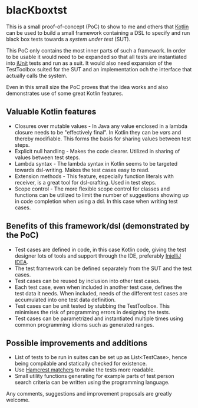 # blacKboxtst
This is a small proof-of-concept (PoC) to show to me and others that [Kotlin](https://kotlinlang.org/) can be used to build a small framework containing a DSL to specify and run black box tests towards a *system under test* (SUT).

This PoC only contains the most inner parts of such a framework. In order to be usable it would need to be expanded so that all tests are instantiated into [jUnit](http://junit.org/junit4/) tests and run as a suit. It would also need expansion of the TestToolbox suited for the SUT and an implementation och the interface that actually calls the system.

Even in this small size the PoC proves that the idea works and also demonstrates use of some great Kotlin features.

## Valuable Kotlin features
* Closures over mutable values - In Java any value enclosed in a lambda closure needs to be "effectively final". In Kotlin they can be *var*s and thereby modifiable. This forms the basis for sharing values between test steps.
* Explicit null handling - Makes the code clearer. Utilized in sharing of values between test steps.
* Lambda syntax - The lambda syntax in Kotlin seems to be targeted towards dsl-writing. Makes the test cases easy to read.
* Extension methods - This feature, especially function literals with receiver, is a great tool for dsl-crafting. Used in test steps.
* Scope control - The more flexible scope control for classes and functions can be utilized to limit the number of suggestions showing up in code completion when using a dsl. In this case when writing test cases.

## Benefits of this framework/dsl (demonstrated by the PoC)
* Test cases are defined in code, in this case Kotlin code, giving the test designer lots of tools and support through the IDE, preferably [InjelliJ IDEA](https://www.jetbrains.com/idea/).
* The test framework can be defined separately from the SUT and the test cases.
* Test cases can be reused by inclusion into other test cases.
* Each test case, even when included in another test case, defines the test data it needs. When included, needs of the different test cases are accumulated into one test data definition.
* Test cases can be unit tested by stubbing the TestToolbox. This minimises the risk of programming errors in designing the tests.
* Test cases can be parametrized and instantiated multiple times using common programming idioms such as generated ranges.

## Possible improvements and additions
* List of tests to be run in suites can be set up as List&lt;TestCase&gt;, hence being compilable and statically checked for existence.
* Use [Hamcrest matchers](http://hamcrest.org/JavaHamcrest/) to make the tests more readable.
* Small utility functions generating for example parts of test person search criteria can be written using the programming language.

Any comments, suggestions and improvement proposals are greatly welcome.